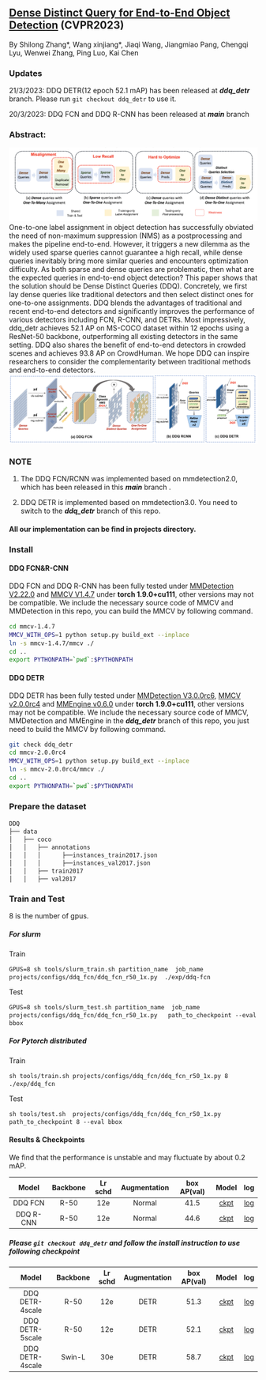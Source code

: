 
## [Dense Distinct Query for End-to-End Object Detection]() (CVPR2023)
By Shilong Zhang*, Wang xinjiang*, Jiaqi Wang, Jiangmiao Pang, Chengqi Lyu, Wenwei Zhang, Ping Luo, Kai Chen


### Updates
21/3/2023: DDQ DETR(12 epoch 52.1 mAP) has been released at _**ddq_detr**_ branch. Please run ```git checkout ddq_detr```  to use it.

20/3/2023: DDQ FCN and DDQ R-CNN has been released at **_main_** branch



### Abstract:
![](./figs/ddq.png)
One-to-one label assignment in object detection has successfully obviated the need of non-maximum suppression (NMS) as a postprocessing
 and makes the pipeline end-to-end. However, it triggers a new dilemma as the widely used sparse queries cannot guarantee a high recall, while dense queries inevitably bring more similar queries and encounters optimization difficulty. As both sparse and dense queries are problematic, then what are the expected queries in end-to-end object detection? This paper shows that the solution should be Dense Distinct Queries (DDQ). Concretely, we first lay dense queries like traditional detectors and then select distinct ones for one-to-one assignments. DDQ blends the advantages of traditional and recent end-to-end detectors and significantly improves the performance of various detectors including FCN, R-CNN, and DETRs. Most impressively, ddq_detr achieves 52.1 AP on MS-COCO dataset within 12 epochs using a ResNet-50 backbone, outperforming all existing detectors in the same setting. DDQ also shares the benefit of end-to-end detectors in crowded scenes and achieves 93.8 AP on CrowdHuman. We hope DDQ can inspire researchers to consider the complementarity between traditional methods and end-to-end detectors.
![](./figs/ddq_pipeline.png)

[//]: # (### Updates)

[//]: # (DDQ DETR has been released at ddq_detr branch &#40;21/3/2023&#41;)

[//]: # ()
[//]: # (DDQ FCN and DDQ R-CNN has been released &#40;20/3/2023&#41;)

### NOTE
1. The  DDQ FCN/RCNN was implemented based on mmdetection2.0, which has been released in this **_main_** branch . 

2. DDQ DETR is implemented based on mmdetection3.0. You need to switch to the **_ddq_detr_** branch of this repo.

#### All our implementation can be find in projects directory.

### Install 
####  DDQ FCN&R-CNN
DDQ FCN and DDQ R-CNN has been fully tested under [MMDetection V2.22.0](https://github.com/open-mmlab/mmdetection/releases/tag/v2.22.0) and [MMCV V1.4.7](https://github.com/open-mmlab/mmcv/releases/tag/v1.4.7) under  **torch 1.9.0+cu111**, other versions may not be compatible.
We include the necessary source code of MMCV and MMDetection in this repo, you can build the MMCV by following command.

```bash
cd mmcv-1.4.7
MMCV_WITH_OPS=1 python setup.py build_ext --inplace
ln -s mmcv-1.4.7/mmcv ./
cd ..
export PYTHONPATH=`pwd`:$PYTHONPATH
```

####  DDQ DETR
DDQ DETR has been fully tested under [MMDetection V3.0.0rc6](https://github.com/open-mmlab/mmdetection/releases/tag/v3.0.0rc6), [MMCV v2.0.0rc4](https://github.com/open-mmlab/mmcv/releases/tag/v2.0.0rc4) and [MMEngine v0.6.0](https://github.com/open-mmlab/mmengine/releases/tag/v0.6.0) under  **torch 1.9.0+cu111**, other versions may not be compatible.
We include the necessary source code of MMCV, MMDetection and MMEngine in the **_ddq_detr_** branch of this repo, you just need to build the MMCV by following command.

```bash
git check ddq_detr
cd mmcv-2.0.0rc4
MMCV_WITH_OPS=1 python setup.py build_ext --inplace
ln -s mmcv-2.0.0rc4/mmcv ./
cd ..
export PYTHONPATH=`pwd`:$PYTHONPATH
```



### Prepare the dataset

```text
DDQ
├── data
│   ├── coco
│   │   ├── annotations
│   │   │      ├──instances_train2017.json
│   │   │      ├──instances_val2017.json
│   │   ├── train2017
│   │   ├── val2017
```



### Train and Test
8 is the number of gpus.
##### For slurm

Train
```shell
GPUS=8 sh tools/slurm_train.sh partition_name  job_name projects/configs/ddq_fcn/ddq_fcn_r50_1x.py  ./exp/ddq-fcn
```

Test
```shell
GPUS=8 sh tools/slurm_test.sh partition_name  job_name  projects/configs/ddq_fcn/ddq_fcn_r50_1x.py   path_to_checkpoint --eval bbox
```
##### For Pytorch distributed

Train
```shell
sh tools/train.sh projects/configs/ddq_fcn/ddq_fcn_r50_1x.py 8 ./exp/ddq_fcn
```
Test
```shell
sh tools/test.sh  projects/configs/ddq_fcn/ddq_fcn_r50_1x.py  path_to_checkpoint 8 --eval bbox
```



#### Results & Checkpoints
We find that the performance is unstable and may fluctuate by about 0.2 mAP.

|      Model      | Backbone | Lr schd | Augmentation |     box AP(val)     | Model | log |
|:---------------:|:--------:|:-------:|:------------:|:-------------------:|:------: |:------: |
|     DDQ FCN     | R-50 |   12e   |    Normal    |    41.5             | [ckpt](https://drive.google.com/file/d/1R0cIA9HP3nysCN5QgNr0Vik4Yru5LsAb/view?usp=share_link) | [log](https://drive.google.com/file/d/1PU2sPwthtFWfGeAC0CoRbMUQWYYEHqBJ/view?usp=share_link) |
|    DDQ R-CNN    | R-50 |   12e   |    Normal    |        44.6         | [ckpt](https://drive.google.com/file/d/17WbzELx0j2XAlvgN6uNewPqq21Sk1dDW/view?usp=share_link) | [log](https://drive.google.com/file/d/1PrjRzU890LIL3cYSukLBmoEq6q8kPLPq/view?usp=share_link) |


##### Please ```git checkout ddq_detr``` and follow the install instruction to use following checkpoint

|      Model      | Backbone | Lr schd | Augmentation |     box AP(val)     | Model | log |
|:---------------:|:--------:|:-------:|:------------:|:-------------------:|:------: |:------: |
| DDQ DETR-4scale | R-50 |   12e   |     DETR     |        51.3         | [ckpt](https://drive.google.com/file/d/1V5Uqf6Q3FcCyzj--XxrbCKLm3mmGyJ0h/view?usp=share_link) | [log](https://drive.google.com/file/d/1wHbHxDVG8FiNHLwTUAV_tH-7WYIoBxSr/view?usp=share_link) |
| DDQ DETR-5scale | R-50 |   12e   |     DETR     |        52.1         | [ckpt](https://drive.google.com/file/d/1AZLrtj4v4puj9Un7yYqL8LVInIGQYcht/view?usp=share_link) | [log](https://drive.google.com/file/d/1FVmvkL0Q_G_DjqH8itpDx89CWyaplMnc/view?usp=share_link) |
| DDQ DETR-4scale |  Swin-L  |   30e   |     DETR     |        58.7         | [ckpt](https://drive.google.com/file/d/1kmLt9K59ZRfXwU1Ip6-nYjBQ7V-w2_LI/view?usp=share_link) | [log](https://drive.google.com/file/d/1hQtplhMQITDIsI7oigy36G06NARq-UCx/view?usp=share_link) |

